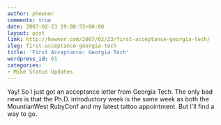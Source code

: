 ```yaml
---
author: phewner
comments: true
date: 2007-02-23 19:08:55+00:00
layout: post
link: http://hewner.com/2007/02/23/first-acceptance-georgia-tech/
slug: first-acceptance-georgia-tech
title: 'First Acceptance: Georgia Tech'
wordpress_id: 61
categories:
- Mike Status Updates
---
```


Yay!  So I just got an acceptance letter from Georgia Tech.  The only bad news is that the Ph.D. introductory week is the same week as both the MountianWest RubyConf and my latest tattoo appointment.  But I'll find a way to go.
